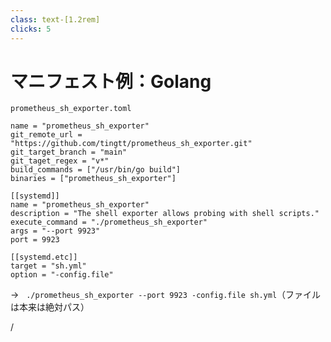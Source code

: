 ```yaml
---
class: text-[1.2rem]
clicks: 5
---
```


# マニフェスト例：Golang

<div class="mt-8">

`prometheus_sh_exporter.toml`

```shell {*|2-4|5-6|11-12|16-17|11-12,16-17} {at: 0}
name = "prometheus_sh_exporter"
git_remote_url = "https://github.com/tingtt/prometheus_sh_exporter.git"
git_target_branch = "main"
git_taget_regex = "v*"
build_commands = ["/usr/bin/go build"]
binaries = ["prometheus_sh_exporter"]

[[systemd]]
name = "prometheus_sh_exporter"
description = "The shell exporter allows probing with shell scripts."
execute_command = "./prometheus_sh_exporter"
args = "--port 9923"
port = 9923

[[systemd.etc]]
target = "sh.yml"
option = "-config.file"
```

</div>

<div v-click=5>

→ &nbsp; `./prometheus_sh_exporter --port 9923 -config.file sh.yml`<span class="text-sm">（ファイルは本来は絶対パス）</span>
</div>

<div
  class="absolute bottom-[1rem] right-[1rem] text-[1rem]"
>
  <SlideCurrentNo /> / <SlidesTotal />
</div>